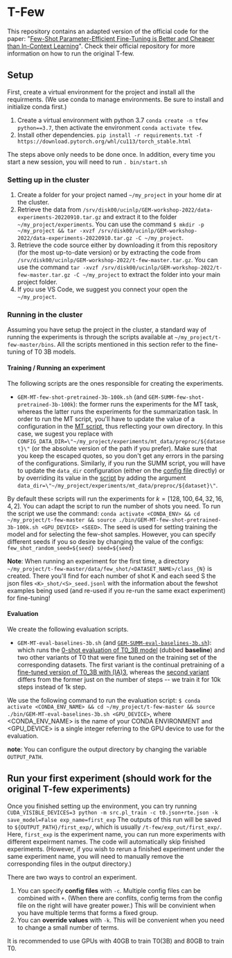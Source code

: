 # T-Few 

This repository contains an adapted version of the official code for the paper: "[Few-Shot Parameter-Efficient Fine-Tuning is Better and Cheaper than In-Context Learning](https://arxiv.org/abs/2205.05638)". Check their official repository for more information on how to run the original T-few.

## Setup

First, create a virtual environment for the project and install all the requirments.
(We use conda to manage environments. Be sure to install and initialize conda first.)

1. Create a virtual environment with python 3.7 `conda create -n tfew python==3.7`, then activate the environment `conda activate tfew`.
2. Install other dependencies. `pip install -r requirements.txt -f https://download.pytorch.org/whl/cu113/torch_stable.html`

The steps above only needs to be done once. In addition, every time you start a new session, you will need to run `. bin/start.sh`

### Setting up in the cluster 

1. Create a folder for your project named `~/my_project` in your home dir at the cluster.
2. Retrieve the data from `/srv/disk00/ucinlp/GEM-workshop-2022/data-experiments-20220910.tar.gz` and extract it to the folder `~/my_project/experiments`. You can use the command `$ mkdir -p ~/my_project && tar -xvzf /srv/disk00/ucinlp/GEM-workshop-2022/data-experiments-20220910.tar.gz -C ~/my_project`.
3. Retrieve the code source either by downloading it from this repository (for the most up-to-date version) or by extracting the code from `/srv/disk00/ucinlp/GEM-workshop-2022/t-few-master.tar.gz`. You can use the command `tar -xvzf /srv/disk00/ucinlp/GEM-workshop-2022/t-few-master.tar.gz -C ~/my_project` to extract the folder into your main project folder.
4. If you use VS Code, we suggest you connect your open the `~/my_project`.

### Running in the cluster

Assuming you have setup the project in the cluster, a standard way of running the experiments is through the scripts available at `~/my_project/t-few-master/bins`. All the scripts mentioned in this section refer to the fine-tuning of T0 3B models. 


#### Training / Running an experiment

The following scripts are the ones responsible for creating the experiments. 

- `GEM-MT-few-shot-pretrained-3b-100k.sh` (and `GEM-SUMM-few-shot-pretrained-3b-100k`): the former runs the experiments for the MT task, whereas the latter runs the experiments for the summarization task. In order to run the MT script, you'll have to update the value of a configuration in the [MT script](https://github.com/PastelBelem8/t-few/blob/master/bin/GEM-MT-few-shot-pretrained-3b-100k.sh#L32), thus reflecting your own directory. In this case, we sugest you replace with `CONFIG_DATA_DIR=\"~/my_project/experiments/mt_data/preproc/${dataset}\"` (or the absolute version of the path if you prefer). Make sure that you keep the escaped quotes, so you don't get any errors in the parsing of the configurations. Similarly, if you run the SUMM script, you will have to update the `data_dir` configuration (either on the [config file](https://github.com/PastelBelem8/t-few/blob/master/configs/realsumm.json#L3) directly) or by overriding its value in the [script](https://github.com/PastelBelem8/t-few/blob/master/bin/GEM-SUMM-few-shot-pretrained-3b-100k.sh#L20) by adding the argument `data_dir=\"~/my_project/experiments/mt_data/preproc/${dataset}\"`.

By default these scripts will run the experiments for $k=[128, 100, 64, 32, 16, 4, 2]$. You can adapt the script to run the number of shots you need. 
To run the script we use the command: `conda activate <CONDA_ENV> && cd ~/my_project/t-few-master && source ./bin/GEM-MT-few-shot-pretrained-3b-100k.sh <GPU_DEVICE> <SEED>`. The seed is used for setting training the model and for selecting the few-shot samples. However, you can specify different seeds if you so desire by changing the value of the configs: `few_shot_random_seed=${seed} seed=${seed}`


**Note**: When running an experiment for the first time, a directory  `~/my_project/t-few-master/data/few_shot/<DATASET_NAME>/class_{N}` is created. There you'll find for each number of shot K and each seed S the json files `<K>_shot/<S>_seed.jsonl` with the information about the fewshot examples being used (and re-used if you re-run the same exact experiment) for fine-tuning!


#### Evaluation

We create the following evaluation scripts. 

- `GEM-MT-eval-baselines-3b.sh` (and [`GEM-SUMM-eval-baselines-3b.sh`](https://github.com/PastelBelem8/t-few/blob/master/bin/GEM-SUMM-eval-baselines-3b.sh)): which runs the [0-shot evaluation of T0_3B model](https://github.com/PastelBelem8/t-few/blob/master/bin/GEM-MT-eval-baselines-3b.sh#L46-L49) (dubbed **baseline**) and two other variants of T0 that were fine tuned on the training set of the corresponding datasets. The first variant is the continual pretraining of a [fine-tuned version of T0_3B with (IA)3](https://github.com/PastelBelem8/t-few/blob/master/bin/GEM-MT-eval-baselines-3b.sh#L57-L59), whereas the [second variant](https://github.com/PastelBelem8/t-few/blob/master/bin/GEM-MT-eval-baselines-3b.sh#L62-L64) differs from the former just on the number of steps -- we train it for 10k steps instead of 1k step. 

We use the following command to run the evaluation script: `$ conda activate <CONDA_ENV_NAME> && cd ~/my_project/t-few-master && source ./bin/GEM-MT-eval-baselines-3b.sh <GPU_DEVICE>`, where <CONDA_ENV_NAME> is the name of your CONDA ENVIRONMENT and <GPU_DEVICE> is a single integer referring to the GPU device to use for the evaluation.

**note**: You can configure the output directory by changing the variable `OUTPUT_PATH`.




## Run your first experiment (should work for the original T-few experiments)

Once you finished setting up the environment, you can try running
`CUDA_VISIBLE_DEVICES=3 python -m src.pl_train -c t0.json+rte.json -k save_model=False exp_name=first_exp`
The outputs of this run will be saved to `${OUTPUT_PATH}/first_exp/`, which is usually `/t-few/exp_out/first_exp/`. Here, `first_exp` is the experiment name, you can run more experiments with different expeirment names. The code will automatically skip finished experiments. (However, if you wish to rerun a finished experiment under the same experiment name, you will need to manually remove the corresponding files in the output directory.)

There are two ways to control an experiment.

1. You can specify **config files** with `-c`. Multiple config files can be combined with `+`. (When there are conflits, config terms from the config file on the right will have greater power.) This will be convinient when you have multiple terms that forms a fixed group.
2. You can **override values** with `-k`. This will be convenient when you need to change a small number of terms.

It is recommended to use GPUs with 40GB to train T0(3B) and 80GB to train T0.

